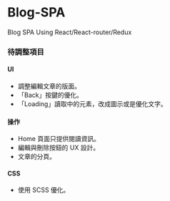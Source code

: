 # Blog-SPA
Blog SPA Using React/React-router/Redux

### 待調整項目
#### UI
* 調整編輯文章的版面。
* 「Back」按鍵的優化。
* 「Loading」讀取中的元素，改成圖示或是優化文字。
#### 操作
* Home 頁面只提供閱讀資訊。
* 編輯與刪除按鈕的 UX 設計。
* 文章的分頁。
#### CSS
* 使用 SCSS 優化。
